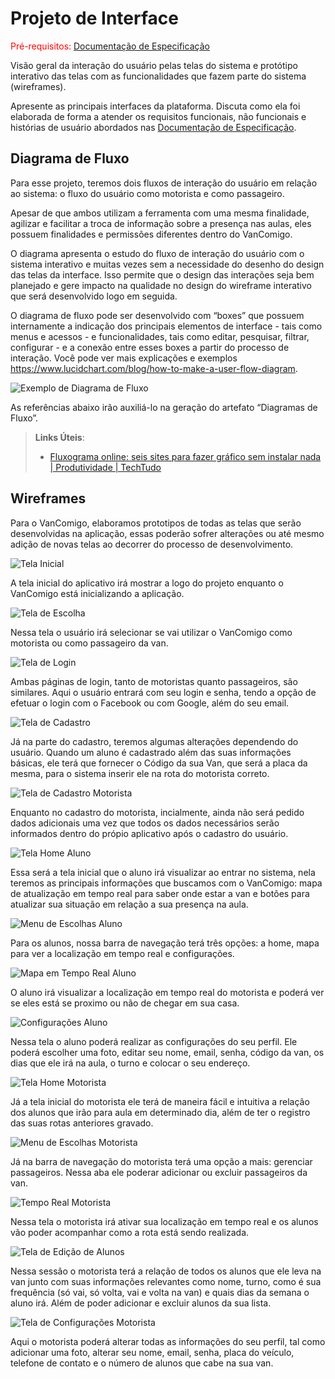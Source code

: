 
# Projeto de Interface

<span style="color:red">Pré-requisitos: <a href="2-Especificação do Projeto.md"> Documentação de Especificação</a></span>

Visão geral da interação do usuário pelas telas do sistema e protótipo interativo das telas com as funcionalidades que fazem parte do sistema (wireframes).

 Apresente as principais interfaces da plataforma. Discuta como ela foi elaborada de forma a atender os requisitos funcionais, não funcionais e histórias de usuário abordados nas <a href="2-Especificação do Projeto.md"> Documentação de Especificação</a>.

## Diagrama de Fluxo

Para esse projeto, teremos dois fluxos de interação do usuário em relação ao sistema: o fluxo do usuário como motorista e como passageiro.

Apesar de que ambos utilizam a ferramenta com uma mesma finalidade, agilizar e facilitar a troca de informação sobre a presença nas aulas, eles possuem finalidades e permissões diferentes dentro do VanComigo.

O diagrama apresenta o estudo do fluxo de interação do usuário com o sistema interativo e  muitas vezes sem a necessidade do desenho do design das telas da interface. Isso permite que o design das interações seja bem planejado e gere impacto na qualidade no design do wireframe interativo que será desenvolvido logo em seguida.

O diagrama de fluxo pode ser desenvolvido com “boxes” que possuem internamente a indicação dos principais elementos de interface - tais como menus e acessos - e funcionalidades, tais como editar, pesquisar, filtrar, configurar - e a conexão entre esses boxes a partir do processo de interação. Você pode ver mais explicações e exemplos https://www.lucidchart.com/blog/how-to-make-a-user-flow-diagram.

![Exemplo de Diagrama de Fluxo](img/diagramafluxo2.jpg)

As referências abaixo irão auxiliá-lo na geração do artefato “Diagramas de Fluxo”.

> **Links Úteis**:
> - [Fluxograma online: seis sites para fazer gráfico sem instalar nada | Produtividade | TechTudo](https://www.techtudo.com.br/listas/2019/03/fluxograma-online-seis-sites-para-fazer-grafico-sem-instalar-nada.ghtml)

## Wireframes

Para o VanComigo, elaboramos prototipos de todas as telas que serão desenvolvidas na aplicação, essas poderão sofrer alterações ou até mesmo adição de novas telas ao decorrer do processo de desenvolvimento.

![Tela Inicial](/docs/wireframe/telainicial.png)

A tela inicial do aplicativo irá mostrar a logo do projeto enquanto o VanComigo está inicializando a aplicação.

![Tela de Escolha](/docs/wireframe/telaescolha.png)

Nessa tela o usuário irá selecionar se vai utilizar o VanComigo como motorista ou como passageiro da van.

![Tela de Login](./wireframe/telalogin.png)

Ambas páginas de login, tanto de motoristas quanto passageiros, são similares. Aqui o usuário entrará com seu login e senha, tendo a opção de efetuar o login com o Facebook ou com Google, além do seu email.

![Tela de Cadastro](./wireframe/telacadastroaluno.png)

Já na parte do cadastro, teremos algumas alterações dependendo do usuário. Quando um aluno é cadastrado além das suas informações básicas, ele terá que fornecer o Código da sua Van, que será a placa da mesma, para o sistema inserir ele na rota do motorista correto.

![Tela de Cadastro Motorista](./wireframe/telacadastromotorista.png)
 
 Enquanto no cadastro do motorista, incialmente, ainda não será pedido dados adicionais uma vez que todos os dados necessários serão informados dentro do própio aplicativo após o cadastro do usuário.

![Tela Home Aluno](./wireframe/telahomealuno.png)

Essa será a tela inicial que o aluno irá visualizar ao entrar no sistema, nela teremos as principais informações que buscamos com o VanComigo: mapa de atualização em tempo real para saber onde estar a van e botões para atualizar sua situação em relação a sua presença na aula.

![Menu de Escolhas Aluno](./wireframe/barraaluno.png)

Para os alunos, nossa barra de navegação terá três opções: a home, mapa para ver a localização em tempo real e configurações.

![Mapa em Tempo Real Aluno](./wireframe/telamapaaluno.png)

O aluno irá visualizar a localização em tempo real do motorista e poderá ver se eles está se proximo ou não de chegar em sua casa.

![Configurações Aluno](./wireframe/teladeconfigaluno.png)

Nessa tela o aluno poderá realizar as configurações do seu perfil. Ele poderá escolher uma foto, editar seu nome, email, senha, código da van, os dias que ele irá na aula, o turno e colocar o seu endereço.

![Tela Home Motorista](./wireframe/telahomemotorista.png)

Já a tela inicial do motorista ele terá de maneira fácil e intuitiva a relação dos alunos que irão para aula em determinado dia, além de ter o registro das suas rotas anteriores gravado.


![Menu de Escolhas Motorista](./wireframe/barramotorista.png)

Já na barra de navegação do motorista terá uma opção a mais: gerenciar passageiros. Nessa aba ele poderar adicionar ou excluir passageiros da van.

![Tempo Real Motorista](./wireframe/telamapamotorista.png)

Nessa tela o motorista irá ativar sua localização em tempo real e os alunos vão poder acompanhar como a rota está sendo realizada.

![Tela de Edição de Alunos](./wireframe/telagerenciaaluno.png)

Nessa sessão o motorista terá a relação de todos os alunos que ele leva na van junto com suas informações relevantes como nome, turno, como é sua frequência (só vai, só volta, vai e volta na van) e quais dias da semana o aluno irá. Além de poder adicionar e excluir alunos da sua lista.

![Tela de Configurações Motorista](./wireframe/teladeconfgmotorista.png)

Aqui o motorista poderá alterar todas as informações do seu perfil, tal como adicionar uma foto, alterar seu nome, email, senha, placa do veículo, telefone de contato e o número de alunos que cabe na sua van.